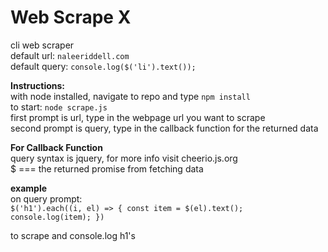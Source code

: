 # Web Scrape X  
cli web scraper  
default url: `naleeriddell.com`  
default query: `console.log($('li').text());`  
  
**Instructions:**  
with node installed, navigate to repo and type `npm install`  
to start: `node scrape.js`  
first prompt is url, type in the webpage url you want to scrape  
second prompt is query, type in the callback function for the returned data  
  
**For Callback Function**  
query syntax is jquery, for more info visit cheerio.js.org  
$ === the returned promise from fetching data  
  
**example**  
on query prompt:  
 `$('h1').each((i, el) => {
 	const item = $(el).text();
 	console.log(item);
})`  
  
to scrape and console.log h1's
